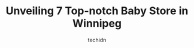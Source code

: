 ---
layout: ampstory
image: https://i0.wp.com/www.auto.or.id/wp-content/uploads/2023/06/the-childrens-place-0-winnipeg-1686323229.jpeg?resize=640,853
author: techidn
featured: false
description: Winnipeg, Manitoba, Canada is a haven for Baby Store enthusiasts, boasting an impressive array of 7 top-notch establishments. Whether youre a seasoned connoisseur or simply curious to explo
title: Unveiling 7 Top-notch Baby Store in Winnipeg
cover:
   title: Unveiling 7 Top-notch Baby Store in Winnipeg
   subtitle: AUTO.OR.ID
   background: https://www.auto.or.id/wp-content/uploads/2023/06/the-childrens-place-0-winnipeg-1686323229.jpeg

pages: 
 - layout: thirds
   top: <h1>#1 Once Upon a Child Winnipeg West</h1>
   bottom: "<p>I brought a small package of things to this store, several pairs of shoes in good condition, without scratches or holes. All clothes were washed, clean, without stains. I</p>"
   background: https://www.auto.or.id/wp-content/uploads/2023/06/the-childrens-place-1-winnipeg-1686323232.jpeg
   backgroundblur: true
 - layout: thirds
   top: <h1>#2 BabiesRUs</h1>
   bottom: "<p>1560 Regent Ave W, Winnipeg, MB R2C 3B4, Canada</p>"
   background: https://www.auto.or.id/wp-content/uploads/2023/06/the-childrens-place-2-winnipeg-1686323232.jpeg
   cta:
      link: https://www.auto.or.id/unveiling-7-top-notch-baby-store-in-winnipeg/
      text: Unveiling 7 Top-notch Baby Store in Winnipeg
 - layout: thirds
   top: <h1>#3 West Coast Kids</h1>
   bottom: "<p>103 Princess St, Winnipeg, MB R3B 1K6, Canada</p>"
   background: https://images.unsplash.com/photo-1532578498858-e21a39e0a449?ixlib=rb-4.0.3&ixid=MnwxMjA3fDB8MHxwaG90by1wYWdlfHx8fGVufDB8fHx8&auto=format&fit=crop&w=640&h=853&q=80
   cta:
      link: https://www.auto.or.id/unveiling-7-top-notch-baby-store-in-winnipeg/
      text: Unveiling 7 Top-notch Baby Store in Winnipeg
 - layout: thirds
   top: <h1>#4 Carters - OshKosh Bgosh</h1>
   bottom: "<p>1570 Regent Ave W Suite 7, Winnipeg, MB R2C 3B4, Canada</p>"
   background: https://images.unsplash.com/photo-1639927665333-f658d65ef32a?ixlib=rb-4.0.3&ixid=MnwxMjA3fDB8MHxwaG90by1wYWdlfHx8fGVufDB8fHx8&auto=format&fit=crop&w=640&h=853&q=80
   cta:
      link: https://www.auto.or.id/unveiling-7-top-notch-baby-store-in-winnipeg/
      text: Unveiling 7 Top-notch Baby Store in Winnipeg
 - layout: thirds
   top: <h1>#5 Carters - OshKosh Bgosh</h1>
   bottom: "<p>1649 Kenaston Blvd Suite 1, Winnipeg, MB R3P 2M4, Canada</p>"
   background: https://images.unsplash.com/photo-1610972221114-c48c6bb5d2eb?ixlib=rb-4.0.3&ixid=MnwxMjA3fDB8MHxwaG90by1wYWdlfHx8fGVufDB8fHx8&auto=format&fit=crop&w=640&h=853&q=80
   cta:
      link: https://www.auto.or.id/unveiling-7-top-notch-baby-store-in-winnipeg/
      text: Unveiling 7 Top-notch Baby Store in Winnipeg
 - layout: thirds
   top: <h1>#6 Carters - OshKosh Bgosh</h1>
   bottom: "<p>1225 St Marys Rd Unit 0069, Winnipeg, MB R2M 5E5, Canada</p>"
   background: https://images.unsplash.com/photo-1626302592106-ad36b003cb39?ixlib=rb-4.0.3&ixid=MnwxMjA3fDB8MHxwaG90by1wYWdlfHx8fGVufDB8fHx8&auto=format&fit=crop&w=640&h=853&q=80
   cta:
      link: https://www.auto.or.id/unveiling-7-top-notch-baby-store-in-winnipeg/
      text: Unveiling 7 Top-notch Baby Store in Winnipeg
 - layout: thirds
   top: <h1>#7 West Coast Kids</h1>
   bottom: "<p>1290 Kenaston Blvd #4, Winnipeg, MB R3P 1J9, Canada</p>"
   background: https://images.unsplash.com/photo-1529589438034-00c0e7a6452f?ixlib=rb-4.0.3&ixid=MnwxMjA3fDB8MHxwaG90by1wYWdlfHx8fGVufDB8fHx8&auto=format&fit=crop&w=640&h=853&q=80
   cta:
      link: https://www.auto.or.id/unveiling-7-top-notch-baby-store-in-winnipeg/
      text: Unveiling 7 Top-notch Baby Store in Winnipeg
 - layout: thirds
   middle: Continue reading...
   background: https://images.unsplash.com/photo-1632275228556-6d7878f59eea?ixlib=rb-4.0.3&ixid=MnwxMjA3fDB8MHxwaG90by1wYWdlfHx8fGVufDB8fHx8&auto=format&fit=crop&w=640&h=853&q=80
   cta:
      link: https://www.auto.or.id/unveiling-7-top-notch-baby-store-in-winnipeg/
      text: Unveiling 7 Top-notch Baby Store in Winnipeg

---